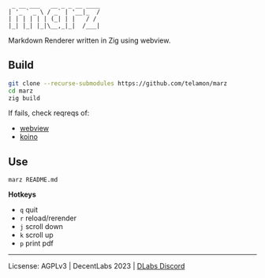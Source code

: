 
```
 _ __ ___   __ _ _ __ ____
| '_ ` _ \ / _` | '__|_  /
| | | | | | (_| | |   / /
|_| |_| |_|\__,_|_|  /___|
```

Markdown Renderer written in Zig using webview.


## Build

```bash
git clone --recurse-submodules https://github.com/telamon/marz
cd marz
zig build
```
If fails, check reqreqs of:
- [webview](https://github.com/webview/webview)
- [koino](https://github.com/kivikakk/koino)

## Use

```
marz README.md
```

**Hotkeys**

- `q` quit
- `r` reload/rerender
- `j` scroll down
- `k` scroll up
- `p` print pdf


---
Licsense: AGPLv3 | DecentLabs 2023 | [DLabs Discord](https://discord.gg/8RMRUPZ9RS)


